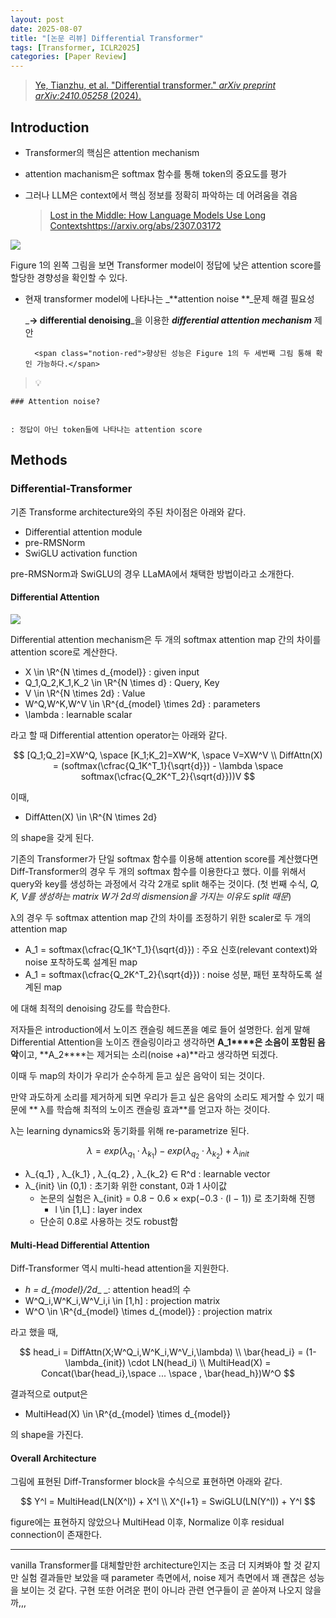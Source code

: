```yaml
---
layout: post
date: 2025-08-07
title: "[논문 리뷰] Differential Transformer"
tags: [Transformer, ICLR2025]
categories: [Paper Review]
---
```


> [Ye, Tianzhu, et al. "Differential transformer." ](https://arxiv.org/abs/2410.05258)[_arXiv preprint arXiv:2410.05258_](https://arxiv.org/abs/2410.05258)[ (2024).](https://arxiv.org/abs/2410.05258)



## Introduction

- Transformer의 핵심은 attention mechanism
- attention machanism은 softmax 함수를 통해 token의 중요도를 평가
- 그러나 LLM은 context에서 핵심 정보를 정확히 파악하는 데 어려움을 겪음

	> [Lost in the Middle: How Language Models Use Long Contextshttps://arxiv.org/abs/2307.03172](https://arxiv.org/abs/2307.03172)


![](https://prod-files-secure.s3.us-west-2.amazonaws.com/542b861c-36a8-4051-84e5-8804b6728dba/9083ea56-691a-4752-ae26-47f403431ac8/image.png?X-Amz-Algorithm=AWS4-HMAC-SHA256&X-Amz-Content-Sha256=UNSIGNED-PAYLOAD&X-Amz-Credential=ASIAZI2LB466TVHDHZYX%2F20250827%2Fus-west-2%2Fs3%2Faws4_request&X-Amz-Date=20250827T160110Z&X-Amz-Expires=3600&X-Amz-Security-Token=IQoJb3JpZ2luX2VjEDgaCXVzLXdlc3QtMiJGMEQCIFbX2yVh6hTFzNjrll%2BvNVcFD16MQaZXBUyyaysXwaWhAiAMGDaKIMJbcoAwZH7CrYvNRZH081h5bREKZABQz6YLXiqIBAiR%2F%2F%2F%2F%2F%2F%2F%2F%2F%2F8BEAAaDDYzNzQyMzE4MzgwNSIMOnPHK%2BGpIsz1GcDXKtwDaSh0hUR6rcq5BtLef4%2FYrHxjYtUGd%2Br%2F9RdVeaJOjG0TTjMtekcxyrknyumlPiUznx4s9p1kdP67xsQgUzvEvxaKNVsHcHTGnb2bRX9bHcmjmxre7L38uS3KXGQW2%2FzsBZyr7RyD8%2BnHSnE5NZnuRXZ%2B5%2F14a5j2Be7dNSLIMhOJbX0uB9lNnxwyRpSwvX7Gv5xLbHe7t7rIVpymVSjYlLTJ%2B%2FW51kbgkttZAclKzDvr3pqDnBRPSd7M7eCgOUq2G1ouW1tjWHHXs8uq2T7Lspm1djrqS58t8IlO%2Fkiq7KpVLoofXCRPFFP1CZWhICqbnLr2doVSHG4LffIpHzPoiVk%2F2E60bensRdYZ3hY%2BzgKYrjl7RV%2BfHAIqchoIOQJLk8EEp1olM8kQxxPAXw9nUgNB4VtmQPakKNYUfBFfgWbCzp8t4jHmCeyRfbWFz6iqdFgTBQ9ZZKIQ5bKL5YQ3fI76%2FRCiarPuhJKJUIiSiBKTDOSM2TTriimXNOu9O%2FvCwV4VXS7bK%2Flvd1LSH%2BXZX%2B3QQB85D4q5WcJZJ6204mymlpfYGfOWnf2%2FYzl2K6HgubaPpiDmBYrhYlq%2FZ20YvTOmkxmb%2BTgDTcFBoN%2BT%2F2i2l%2BiZqY5Ba4ooHu4wis%2B8xQY6pgF4ncElH95jW5%2B82yya%2BF4TDcLnlgFnAlLAYulC3f1Bs4gEWFpiQ8RrlyNA%2BNbDkl0bB8ob70pJZMIjiujXSk4Xk%2Fv77e71Y5keynh1eYA2VOEp3l18nHld1AfdNu93pYs8k%2FQ2CGy%2BCwLdTPfBAQCWyTs1p6YVIwV5HOPdz21MfdAB1TJi0%2BlBU9qdp8wg2PGXY5jae8%2FzZSrS3s8dOHChrZn65gaB&X-Amz-Signature=ba3d9ea5348d01cd1145797e8a687900eb8d91b098d6af51f37700101a709c6f&X-Amz-SignedHeaders=host&x-amz-checksum-mode=ENABLED&x-id=GetObject)


Figure 1의 왼쪽 그림을 보면 Transformer model이 정답에 낮은 attention score를 할당한 경향성을 확인할 수 있다.

- 현재 transformer model에 나타나는 _**attention noise **_문제 해결 필요성

	_**→ differential denoising**_을 이용한 _**differential attention mechanism**_ 제안


		<span class="notion-red">향상된 성능은 Figure 1의 두 세번째 그림 통해 확인 가능하다.</span>


> 💡 


	### Attention noise?


	: 정답이 아닌 token들에 나타나는 attention score



## Methods



### Differential-Transformer


기존 Transforme architecture와의 주된 차이점은 아래와 같다.

- Differential attention module
- pre-RMSNorm
- SwiGLU activation function

pre-RMSNorm과 SwiGLU의 경우 LLaMA에서 채택한 방법이라고 소개한다.



#### Differential Attention


![](https://prod-files-secure.s3.us-west-2.amazonaws.com/542b861c-36a8-4051-84e5-8804b6728dba/116d70b2-1963-4810-9167-f4c7d8a06e8f/image.png?X-Amz-Algorithm=AWS4-HMAC-SHA256&X-Amz-Content-Sha256=UNSIGNED-PAYLOAD&X-Amz-Credential=ASIAZI2LB466TVHDHZYX%2F20250827%2Fus-west-2%2Fs3%2Faws4_request&X-Amz-Date=20250827T160110Z&X-Amz-Expires=3600&X-Amz-Security-Token=IQoJb3JpZ2luX2VjEDgaCXVzLXdlc3QtMiJGMEQCIFbX2yVh6hTFzNjrll%2BvNVcFD16MQaZXBUyyaysXwaWhAiAMGDaKIMJbcoAwZH7CrYvNRZH081h5bREKZABQz6YLXiqIBAiR%2F%2F%2F%2F%2F%2F%2F%2F%2F%2F8BEAAaDDYzNzQyMzE4MzgwNSIMOnPHK%2BGpIsz1GcDXKtwDaSh0hUR6rcq5BtLef4%2FYrHxjYtUGd%2Br%2F9RdVeaJOjG0TTjMtekcxyrknyumlPiUznx4s9p1kdP67xsQgUzvEvxaKNVsHcHTGnb2bRX9bHcmjmxre7L38uS3KXGQW2%2FzsBZyr7RyD8%2BnHSnE5NZnuRXZ%2B5%2F14a5j2Be7dNSLIMhOJbX0uB9lNnxwyRpSwvX7Gv5xLbHe7t7rIVpymVSjYlLTJ%2B%2FW51kbgkttZAclKzDvr3pqDnBRPSd7M7eCgOUq2G1ouW1tjWHHXs8uq2T7Lspm1djrqS58t8IlO%2Fkiq7KpVLoofXCRPFFP1CZWhICqbnLr2doVSHG4LffIpHzPoiVk%2F2E60bensRdYZ3hY%2BzgKYrjl7RV%2BfHAIqchoIOQJLk8EEp1olM8kQxxPAXw9nUgNB4VtmQPakKNYUfBFfgWbCzp8t4jHmCeyRfbWFz6iqdFgTBQ9ZZKIQ5bKL5YQ3fI76%2FRCiarPuhJKJUIiSiBKTDOSM2TTriimXNOu9O%2FvCwV4VXS7bK%2Flvd1LSH%2BXZX%2B3QQB85D4q5WcJZJ6204mymlpfYGfOWnf2%2FYzl2K6HgubaPpiDmBYrhYlq%2FZ20YvTOmkxmb%2BTgDTcFBoN%2BT%2F2i2l%2BiZqY5Ba4ooHu4wis%2B8xQY6pgF4ncElH95jW5%2B82yya%2BF4TDcLnlgFnAlLAYulC3f1Bs4gEWFpiQ8RrlyNA%2BNbDkl0bB8ob70pJZMIjiujXSk4Xk%2Fv77e71Y5keynh1eYA2VOEp3l18nHld1AfdNu93pYs8k%2FQ2CGy%2BCwLdTPfBAQCWyTs1p6YVIwV5HOPdz21MfdAB1TJi0%2BlBU9qdp8wg2PGXY5jae8%2FzZSrS3s8dOHChrZn65gaB&X-Amz-Signature=d2f47d538bd56c5bec83b04dc63bec25902c7b61b20c6825d0ccf31ae976d3ae&X-Amz-SignedHeaders=host&x-amz-checksum-mode=ENABLED&x-id=GetObject)


Differential attention mechanism은 두 개의 softmax attention map 간의 차이를 attention score로 계산한다.

- X \in \R^{N \times d\_{model}} : given input
- Q\_1,Q\_2,K\_1,K\_2 \in \R^{N \times d} : Query, Key
- V \in \R^{N \times 2d} : Value
- W^Q,W^K,W^V \in \R^{d\_{model} \times 2d} : parameters
- \lambda : learnable scalar

라고 할 때 Differential attention operator는 아래와 같다.


$$
[Q_1;Q_2]=XW^Q, \space [K_1;K_2]=XW^K, \space V=XW^V \\
DiffAttn(X) = (softmax(\cfrac{Q_1K^T_1}{\sqrt{d}}) - \lambda \space softmax(\cfrac{Q_2K^T_2}{\sqrt{d}}))V
$$


이때,

- DiffAtten(X) \in \R^{N \times 2d}

의 shape을 갖게 된다.


기존의 Transformer가 단일 softmax 함수를 이용해 attention score를 계산했다면 Diff-Transformer의 경우 두 개의 softmax 함수를 이용한다고 했다. 이를 위해서 query와 key를 생성하는 과정에서 각각 2개로 split 해주는 것이다. <span class="notion-red">(첫 번째 수식, </span><span class="notion-red">_Q, K, V를 생성하는 matrix W가 2d의 dismension을 가지는 이유도 split 때문_</span><span class="notion-red">)</span>


 λ의 경우 두 softmax attention map 간의 차이를 조정하기 위한 scaler로 두 개의 attention map

- A\_1 = softmax(\cfrac{Q\_1K^T\_1}{\sqrt{d}}) : 주요 신호(relevant context)와 noise 포착하도록 설계된 map
- A\_1 = softmax(\cfrac{Q\_2K^T\_2}{\sqrt{d}}) : noise 성분, 패턴 포착하도록 설계된 map 

에 대해 최적의 denoising 강도를 학습한다.


저자들은 introduction에서 노이즈 캔슬링 헤드폰을 예로 들어 설명한다. 쉽게 말해 Differential Attention을 노이즈 캔슬링이라고 생각하면 **A\_1****은 소음이 포함된 음악**이고, **A\_2****는 제거되는 소리(noise +a)**라고 생각하면 되겠다. 


이때 두 map의 차이가 우리가 순수하게 듣고 싶은 음악이 되는 것이다. 


만약 과도하게 소리를 제거하게 되면 우리가 듣고 싶은 음악의 소리도 제거할 수 있기 때문에 ** λ를 학습해 최적의 노이즈 캔슬링 효과**를 얻고자 하는 것이다.


λ는 learning dynamics와 동기화를 위해 re-parametrize 된다.


$$
\lambda = exp(\lambda_{q_1} \cdot \lambda_{k_1}) - exp(\lambda_{q_2} \cdot \lambda_{k_2}) + \lambda_{init}
$$

- λ\_{q\_1} , λ\_{k\_1} , λ\_{q\_2} , λ\_{k\_2} ∈ R^d : learnable vector
- λ\_{init} \in (0,1) : 초기화 위한 constant, 0과 1 사이값
	- 논문의 실험은 λ\_{init} = 0.8 − 0.6 × exp(−0.3 · (l − 1)) 로 초기화해 진행
		- l \in [1,L] : layer index
	- 단순히 0.8로 사용하는 것도 robust함


#### **Multi-Head Differential Attention**


Diff-Transformer 역시 multi-head attention을 지원한다.

- _h = d\_{model}/2d__ _: attention head의 수
- W^Q\_i,W^K\_i,W^V\_i,i \in [1,h] : projection matrix
- W^O \in \R^{d\_{model} \times d\_{model}} : projection matrix

라고 했을 때,


$$
head_i = DiffAttn(X;W^Q_i,W^K_i,W^V_i,\lambda) \\
\bar{head_i} = (1-\lambda_{init}) \cdot LN(head_i) \\
MultiHead(X) = Concat(\bar{head_i},\space ... \space , \bar{head_h})W^O
$$


결과적으로 output은

- MultiHead(X) \in \R^{d\_{model} \times d\_{model}}

의 shape을 가진다.



#### Overall Architecture


그림에 표현된 Diff-Transformer block을 수식으로 표현하면 아래와 같다.


$$
Y^l = MultiHead(LN(X^l)) + X^l \\
X^{l+1} = SwiGLU(LN(Y^l)) + Y^l
$$


figure에는 표현하지 않았으나 MultiHead 이후, Normalize 이후 residual connection이 존재한다.


---


vanilla Transformer를 대체할만한 architecture인지는 조금 더 지켜봐야 할 것 같지만 실험 결과들만 보았을 때 parameter 측면에서, noise 제거 측면에서 꽤 괜찮은 성능을 보이는 것 같다. 구현 또한 어려운 편이 아니라 관련 연구들이 곧 쏟아져 나오지 않을까,,,

